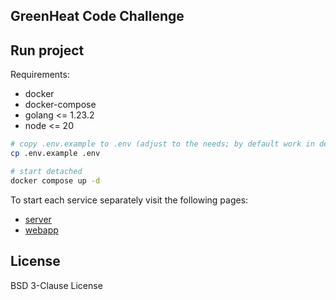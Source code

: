 ## GreenHeat Code Challenge

<!-- https://i.imgur.com/hxfStBo.png -->

## Run project

Requirements:

-   docker
-   docker-compose
-   golang <= 1.23.2
-   node <= 20

```bash
# copy .env.example to .env (adjust to the needs; by default work in dev mode)
cp .env.example .env

# start detached
docker compose up -d
```

To start each service separately visit the following pages:

-   [server](./server/README.md)
-   [webapp](./webapp/README.md)

## License

BSD 3-Clause License
